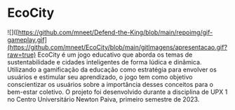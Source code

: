 # EcoCity

![]([https://github.com/mneet/Defend-the-King/blob/main/repoimg/gif-gameplay.gif](https://github.com/mneet/EcoCity/blob/main/gitImagens/apresentacao.gif?raw=true)
EcoCity é um jogo educativo que aborda os temas de sustentabilidade e cidades inteligentes de forma lúdica e dinâmica. Utilizando a gamificação da educação como estratégia para envolver os usuários e estimular seu aprendizado, o jogo tem como objetivo conscientizar os usuários sobre a importância desses conceitos para o bem-estar coletivo.
O projeto foi desenvolvido durante a disciplina de UPX 1 no Centro Universitário Newton Paiva, primeiro semestre de 2023.

